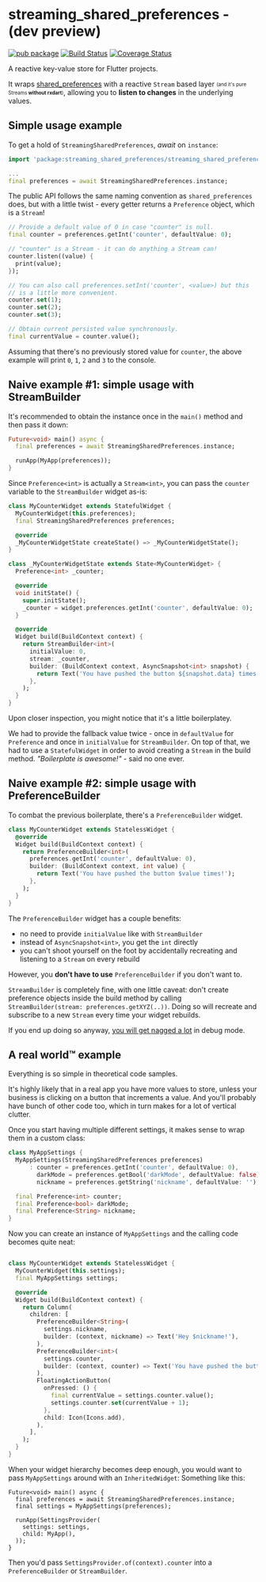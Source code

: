 # streaming_shared_preferences - (dev preview)

[![pub package](https://img.shields.io/pub/v/streaming_shared_preferences.svg)](https://pub.dartlang.org/packages/streaming_shared_preferences)
 [![Build Status](https://travis-ci.org/roughike/streaming_shared_preferences.svg?branch=master)](https://travis-ci.org/roughike/streaming_shared_preferences) 
 [![Coverage Status](https://coveralls.io/repos/github/roughike/streaming_shared_preferences/badge.svg)](https://coveralls.io/github/roughike/flutter_facebook_login)

A reactive key-value store for Flutter projects.

It wraps [shared_preferences](https://pub.dartlang.org/packages/shared_preferences) with a reactive `Stream` based layer <sub><sup>(and it's pure Streams **without rxdart**)</sup></sub>, allowing you to **listen to changes** in the underlying values.

## Simple usage example

To get a hold of `StreamingSharedPreferences`, _await_ on `instance`:

```dart
import 'package:streaming_shared_preferences/streaming_shared_preferences.dart';

...
final preferences = await StreamingSharedPreferences.instance;
```

The public API follows the same naming convention as `shared_preferences` does, but with a little
twist - every getter returns a `Preference` object, which is a `Stream`!

```dart
// Provide a default value of 0 in case "counter" is null.
final counter = preferences.getInt('counter', defaultValue: 0);

// "counter" is a Stream - it can do anything a Stream can!
counter.listen((value) {
  print(value);
});

// You can also call preferences.setInt('counter', <value>) but this
// is a little more convenient.
counter.set(1);
counter.set(2);
counter.set(3);

// Obtain current persisted value synchronously.
final currentValue = counter.value();
```

Assuming that there's no previously stored value for `counter`, the above example will print `0`,
`1`, `2` and `3` to the console.

## Naive example #1: simple usage with StreamBuilder

It's recommended to obtain the instance once in the `main()` method and then pass it down:

```dart
Future<void> main() async {
  final preferences = await StreamingSharedPreferences.instance;

  runApp(MyApp(preferences));
}
```

Since `Preference<int>` is actually a `Stream<int>`, you can pass the `counter` variable to the `StreamBuilder` widget as-is:

```dart
class MyCounterWidget extends StatefulWidget {
  MyCounterWidget(this.preferences);
  final StreamingSharedPreferences preferences;

  @override
  _MyCounterWidgetState createState() => _MyCounterWidgetState();
}

class _MyCounterWidgetState extends State<MyCounterWidget> {
  Preference<int> _counter;

  @override
  void initState() {
    super.initState();
    _counter = widget.preferences.getInt('counter', defaultValue: 0);
  }

  @override
  Widget build(BuildContext context) {
    return StreamBuilder<int>(
      initialValue: 0,
      stream: _counter,
      builder: (BuildContext context, AsyncSnapshot<int> snapshot) {
        return Text('You have pushed the button ${snapshot.data} times!');
      },
    );
  }
}
```

Upon closer inspection, you might notice that it's a little boilerplatey.

We had to provide the fallback value twice - once in `defaultValue` for `Preference` and once in `initialValue` for `StreamBuilder`. On top of that, we had to use a `StatefulWidget` in order to avoid creating a `Stream` in the build method. _"Boilerplate is awesome!"_ - said no one ever.

## Naive example #2: simple usage with PreferenceBuilder

To combat the previous boilerplate, there's a `PreferenceBuilder` widget.

```dart
class MyCounterWidget extends StatelessWidget {
  @override
  Widget build(BuildContext context) {
    return PreferenceBuilder<int>(
      preferences.getInt('counter', defaultValue: 0),
      builder: (BuildContext context, int value) {
        return Text('You have pushed the button $value times!');
      },
    );
  }
}
```

The `PreferenceBuilder` widget has a couple benefits:

* no need to provide `initialValue` like with `StreamBuilder`
* instead of `AsyncSnapshot<int>`, you get the `int` directly
* you can't shoot yourself on the foot by accidentally recreating and listening to a `Stream` on every rebuild

However, you **don't have to use** `PreferenceBuilder` if you don't want to. 

`StreamBuilder` is completely fine, with one little caveat: don't create preference objects inside the build method by calling `StreamBuilder(stream: preferences.getXYZ(..))`. Doing so will recreate and subscribe to a new `Stream` every time your widget rebuilds. 

If you end up doing so anyway, [you will get nagged a lot](https://github.com/roughike/streaming_shared_preferences/blob/master/lib/src/preference.dart#L164-L223) in debug mode.

## A real world™ example

Everything is so simple in theoretical code samples.

It's highly likely that in a real app you have more values to store, unless your business is clicking on a button that increments a value.
And you'll probably have bunch of other code too, which in turn makes for a lot of vertical clutter.

Once you start having multiple different settings, it makes sense to wrap them in a custom class:

```dart
class MyAppSettings {
  MyAppSettings(StreamingSharedPreferences preferences)
      : counter = preferences.getInt('counter', defaultValue: 0),
        darkMode = preferences.getBool('darkMode', defaultValue: false),
        nickname = preferences.getString('nickname', defaultValue: '');

  final Preference<int> counter;
  final Preference<bool> darkMode;
  final Preference<String> nickname;
}
```

Now you can create an instance of `MyAppSettings` and the calling code becomes quite neat:

```dart

class MyCounterWidget extends StatelessWidget {
  MyCounterWidget(this.settings);
  final MyAppSettings settings;

  @override
  Widget build(BuildContext context) {
    return Column(
      children: [
        PreferenceBuilder<String>(
          settings.nickname,
          builder: (context, nickname) => Text('Hey $nickname!'),
        ),
        PreferenceBuilder<int>(
          settings.counter,
          builder: (context, counter) => Text('You have pushed the button $counter times!'),
        ),
        FloatingActionButton(
          onPressed: () {
            final currentValue = settings.counter.value();
            settings.counter.set(currentValue + 1);
          },
          child: Icon(Icons.add),
        ),
      ],
    );
  }
}
```

When your widget hierarchy becomes deep enough, you would want to pass `MyAppSettings` around with an `InheritedWidget`:
Something like this:

```
Future<void> main() async {
  final preferences = await StreamingSharedPreferences.instance;
  final settings = MyAppSettings(preferences);

  runApp(SettingsProvider(
    settings: settings,
    child: MyApp(),
  ));
}
```

Then you'd pass `SettingsProvider.of(context).counter` into a `PreferenceBuilder` or `StreamBuilder`.
